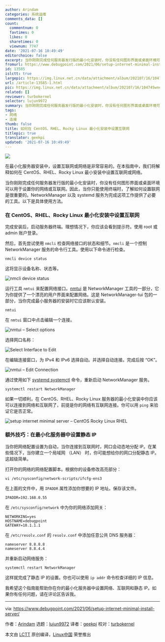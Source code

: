 ```yaml
---
author: Arindam
categories: 系统运维
comments_data: []
count:
  commentnum: 0
  favtimes: 0
  likes: 0
  sharetimes: 0
  viewnum: 7747
date: '2021-07-16 10:49:49'
editorchoice: false
excerpt: 当你刚刚完成任何服务器发行版的最小化安装时，你没有任何图形界面或桌面环境可以用于设置你的网络或互联网。
fromurl: https://www.debugpoint.com/2021/06/setup-internet-minimal-install-server/
id: 13585
islctt: true
largepic: https://img.linux.net.cn/data/attachment/album/202107/16/104745wne0x111onmafxj9.jpg
url: /article-13585-1.html
pic: https://img.linux.net.cn/data/attachment/album/202107/16/104745wne0x111onmafxj9.jpg.thumb.jpg
related: []
reviewer: turbokernel
selector: lujun9972
summary: 当你刚刚完成任何服务器发行版的最小化安装时，你没有任何图形界面或桌面环境可以用于设置你的网络或互联网。
tags:
- 网络
- 连接
thumb: false
title: 如何在 CentOS、RHEL、Rocky Linux 最小化安装中设置互联网
titlepic: true
translator: geekpi
updated: '2021-07-16 10:49:49'
---
```


![](https://img.linux.net.cn/data/attachment/album/202107/16/104745wne0x111onmafxj9.jpg)


在最小化服务器安装中，设置互联网或网络是非常容易的。在本指南中，我们将解释如何在 CentOS、RHEL、Rocky Linux 最小安装中设置互联网或网络。


当你刚刚完成任何服务器发行版的最小化安装时，你没有任何图形界面或桌面环境可以用于设置你的网络或互联网。因此，当你只能使用终端时，了解如何设置联网是很重要的。NetworkManager 以及 systemd 服务为完成这项工作提供了必要的工具。以下是具体使用方法。


### 在 CentOS、RHEL、Rocky Linux 最小化安装中设置互联网


完成安装后，启动服务器终端。理想情况下，你应该会看到提示符。使用 root 或 admin 账户登录。


然后，首先尝试使用 `nmcli` 检查网络接口的状态和细节。`nmcli` 是一个控制 NetworkManager 服务的命令行工具。使用以下命令进行检查。



```
nmcli device status

```

这将显示设备名称、状态等。


![nmcli device status](https://img.linux.net.cn/data/attachment/album/202107/16/104950l888nmb4p8gj3pzm.jpg)


运行工具 `nmtui` 来配置网络接口。[nmtui](https://access.redhat.com/documentation/en-us/red_hat_enterprise_linux/7/html/networking_guide/sec-configuring_ip_networking_with_nmtui) 是 NetworkManager 工具的一部分，它为你提供了一个漂亮的用户界面来配置网络。这是 NetworkManager-tui 包的一部分，当你完成最小服务器的安装时它应该默认安装。



```
nmtui

```

在 `nmtui` 窗口中点击编辑一个连接。


![nmtui – Select options](https://img.linux.net.cn/data/attachment/album/202107/16/104950osiz43z69v69sj4z.jpg)


选择网口名称：


![Select Interface to Edit](https://img.linux.net.cn/data/attachment/album/202107/16/104950sqzxt55yymmhh2hy.jpg)


在编辑连接窗口，为 IPv4 和 IPv6 选择自动。并选择自动连接。完成后按 “OK”。


![nmtui – Edit Connection](https://img.linux.net.cn/data/attachment/album/202107/16/104951uabf7oac4fz724bw.jpg)


通过使用如下 [systemd systemctl](https://www.debugpoint.com/2020/12/systemd-systemctl-service/) 命令，重新启动 NetworkManager 服务。



```
systemctl restart NetworkManager

```

如果一切顺利，在 CentOS、RHEL、Rocky Linux 服务器的最小化安装中你应该可以连接到网络和互联网了，前提是你的网络有互联网连接。你可以用 `ping` 来验证它是否正常。


![setup internet minimal server – CentOS Rocky Linux RHEL](https://img.linux.net.cn/data/attachment/album/202107/16/104951qpwsnlwhvspxtaxv.jpg)


### 额外技巧：在最小化服务器中设置静态 IP


当你把网络配置设置为自动，当你连接到互联网时，网口会动态地分配 IP。在某些情况下，当你建立一个局域网 （LAN） 时，你可能想给你的网口分配静态 IP。这超级简单。


打开你的网络的网络配置脚本。根据你的设备修改高亮部分：



```
vi /etc/sysconfig/network-scripts/ifcfg-ens3

```

在上面的文件中，用 `IPADDR` 属性添加你想要的 IP 地址。保存该文件。



```
IPADDR=192.168.0.55

```

在 `/etc/sysconfig/network` 中为你的网络添加网关：



```
NETWORKING=yes
HOSTNAME=debugpoint
GATEWAY=10.1.1.1

```

在 `/etc/resolv.conf` 的 `resolv.conf` 中添加任意公共 DNS 服务器：



```
nameserver 8.8.8.8
nameserver 8.8.4.4

```

并重新启动网络服务：



```
systemctl restart NetworkManager

```

这样就完成了静态 IP 的设置。你也可以使用 `ip addr` 命令检查详细的 IP 信息。


我希望这个指南能帮助你在你的最小化服务器中设置网络、互联网和静态 IP。如果你有任何问题，请在评论区告诉我。




---


via: <https://www.debugpoint.com/2021/06/setup-internet-minimal-install-server/>


作者：[Arindam](https://www.debugpoint.com/author/admin1/) 选题：[lujun9972](https://github.com/lujun9972) 译者：[geekpi](https://github.com/geekpi) 校对：[turbokernel](https://github.com/turbokernel)


本文由 [LCTT](https://github.com/LCTT/TranslateProject) 原创编译，[Linux中国](https://linux.cn/) 荣誉推出